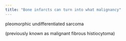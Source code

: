 ```yaml
---
title: "Bone infarcts can turn into what malignancy"
---
```

pleomorphic undifferentiated sarcoma

(previously known as malignant fibrous histiocytoma)

